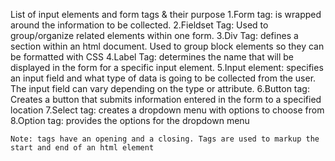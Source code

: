 List of input elements and form tags & their purpose
1.Form tag: is wrapped around the information to be collected.
2.Fieldset Tag: Used to group/organize related elements within one form.
3.Div Tag: defines a section within an html document. Used to group block elements so they can be formatted with CSS
4.Label Tag: determines the name that will be displayed in the form for a specific input element.
5.Input element: specifies an input field and what type of data is going to be collected from the user. The input field can vary depending on the type or attribute.
6.Button tag: Creates a button that submits information entered in the form to a specified location
7.Select tag: creates a dropdown menu with options to choose from
8.Option tag: provides the options for the dropdown menu
```
Note: tags have an opening and a closing. Tags are used to markup the start and end of an html element
```
